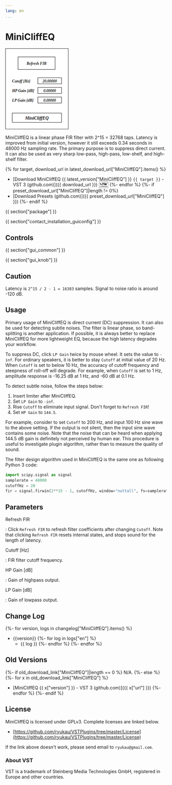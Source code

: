 ```yaml
---
lang: en
...
```


# MiniCliffEQ
![](img/MiniCliffEQ.png)

MiniCliffEQ is a linear phase FIR filter with 2^15 = 32768 taps. Latency is improved from initial version, however it still exceeds 0.34 seconds in 48000 Hz sampling rate. The primary purpose is to suppress direct current. It can also be used as very sharp low-pass, high-pass, low-shelf, and high-shelf filter.

{% for target, download_url in latest_download_url["MiniCliffEQ"].items() %}
- [Download MiniCliffEQ {{ latest_version["MiniCliffEQ"] }} `{{ target }}` - VST 3 (github.com)]({{ download_url }}) <img
  src="img/VST_Compatible_Logo_Steinberg_negative.svg"
  alt="VST compatible logo."
  width="30px"
  style="display: inline-block; vertical-align: middle;">
{%- endfor %}
{%- if preset_download_url["MiniCliffEQ"]|length != 0%}
- [Download Presets (github.com)]({{ preset_download_url["MiniCliffEQ"] }})
{%- endif %}

{{ section["package"] }}

{{ section["contact_installation_guiconfig"] }}

## Controls
{{ section["gui_common"] }}

{{ section["gui_knob"] }}

## Caution
Latency is `2^15 / 2 - 1 = 16383` samples. Signal to noise ratio is around -120 dB.

## Usage
Primary usage of MiniCliffEQ is direct current (DC) suppression. It can also be used for detecting subtle noises. The filter is linear phase, so band-splitting is another application. If possible, it is always better to replace MiniCliffEQ for more lightweight EQ, because the high latency degrades your workflow.

To suppress DC, click `LP Gain` twice by mouse wheel. It sets the value to `-inf`. For ordinary speakers, it is better to stay `Cutoff` at initial value of 20 Hz. When `Cutoff` is set to below 10 Hz, the accuracy of cutoff frequency and steepness of roll-off will degrade. For example, when `Cutoff` is set to 1 Hz, amplitude response is -16.25 dB at 1 Hz, and -60 dB at 0.1 Hz.

To detect subtle noise, follow the steps below:

1. Insert limiter after MiniCliffEQ.
2. Set `LP Gain` to `-inf`.
3. Rise `Cutoff` to eliminate input signal. Don't forget to `Refresh FIR`!
4. Set `HP Gain` to `144.5`.

For example, consider to set `Cutoff` to 200 Hz, and input 100 Hz sine wave to the above setting. If the output is not silent, then the input sine wave contains some noise. Note that the noise that can be heard when applying 144.5 dB gain is definitely not perceived by human ear. This procedure is useful to investigate plugin algorithm, rather than to measure the quality of sound.

The filter design algorithm used in MiniCliffEQ is the same one as following Python 3 code:

```python
import scipy.signal as signal
samplerate = 48000
cutoffHz = 20
fir = signal.firwin(2**15 - 1, cutoffHz, window="nuttall", fs=samplerate)
```

## Parameters
Refresh FIR

:   Click `Refresh FIR` to refresh filter coefficients after changing `Cutoff`. Note that clicking `Refresh FIR` resets internal states, and stops sound for the length of latency.

Cutoff \[Hz\]

:   FIR filter cutoff frequency.

HP Gain \[dB\]

:   Gain of highpass output.

LP Gain \[dB\]

:   Gain of lowpass output.

## Change Log
{%- for version, logs in changelog["MiniCliffEQ"].items() %}
- {{version}}
  {%- for log in logs["en"] %}
  - {{ log }}
  {%- endfor %}
{%- endfor %}

## Old Versions
{%- if old_download_link["MiniCliffEQ"]|length == 0 %}
N/A.
{%- else %}
  {%- for x in old_download_link["MiniCliffEQ"] %}
- [MiniCliffEQ {{ x["version"] }} - VST 3 (github.com)]({{ x["url"] }})
  {%- endfor %}
{%- endif %}

## License
MiniCliffEQ is licensed under GPLv3. Complete licenses are linked below.

- [https://github.com/ryukau/VSTPlugins/tree/master/License](https://github.com/ryukau/VSTPlugins/tree/master/License)

If the link above doesn't work, please send email to `ryukau@gmail.com`.

### About VST
VST is a trademark of Steinberg Media Technologies GmbH, registered in Europe and other countries.

